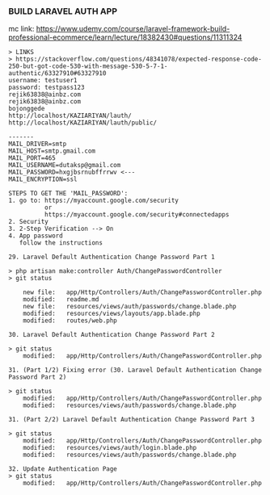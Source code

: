 ### BUILD LARAVEL AUTH APP
mc link:
https://www.udemy.com/course/laravel-framework-build-professional-ecommerce/learn/lecture/18382430#questions/11311324

	> LINKS
	> https://stackoverflow.com/questions/48341078/expected-response-code-250-but-got-code-530-with-message-530-5-7-1-authentic/63327910#63327910
	username: testuser1
	password: testpass123
	rejik63838@ainbz.com
	rejik63838@ainbz.com
	bojonggede
	http://localhost/KAZIARIYAN/lauth/
	http://localhost/KAZIARIYAN/lauth/public/

	-------
	MAIL_DRIVER=smtp
	MAIL_HOST=smtp.gmail.com
	MAIL_PORT=465   
	MAIL_USERNAME=dutaksp@gmail.com
	MAIL_PASSWORD=hxgjbsrnubffrrwv <--- 
	MAIL_ENCRYPTION=ssl

	STEPS TO GET THE 'MAIL_PASSWORD':
	1. go to: https://myaccount.google.com/security
			  or	
		      https://myaccount.google.com/security#connectedapps
	2. Security
	3. 2-Step Verification --> On 
	4. App password
	   follow the instructions

	29. Laravel Default Authentication Change Password Part 1

	> php artisan make:controller Auth/ChangePasswordController
	> git status

		new file:   app/Http/Controllers/Auth/ChangePasswordController.php
        modified:   readme.md
        new file:   resources/views/auth/passwords/change.blade.php
        modified:   resources/views/layouts/app.blade.php
        modified:   routes/web.php

    30. Laravel Default Authentication Change Password Part 2

    > git status
        modified:   app/Http/Controllers/Auth/ChangePasswordController.php

    31. (Part 1/2) Fixing error (30. Laravel Default Authentication Change Password Part 2)
    
    > git status
     	modified:   app/Http/Controllers/Auth/ChangePasswordController.php
        modified:   resources/views/auth/passwords/change.blade.php    

	31. (Part 2/2) Laravel Default Authentication Change Password Part 3
	
	> git status
		modified:   app/Http/Controllers/Auth/ChangePasswordController.php
        modified:   resources/views/auth/login.blade.php
        modified:   resources/views/auth/passwords/change.blade.php

	32. Update Authentication Page 
	> git status
		modified:   app/Http/Controllers/Auth/ChangePasswordController.php
    